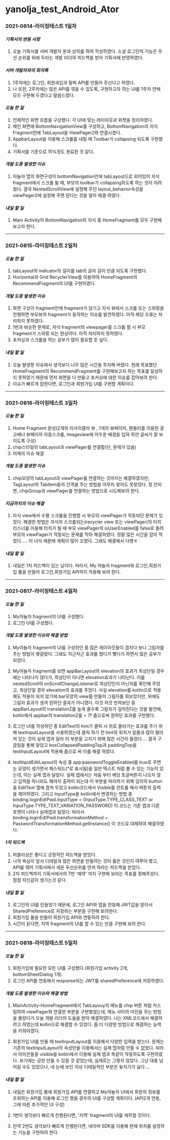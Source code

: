# yanolja_test_Android_Ator
### 2021-0814-라이징테스트 1일차
#### *기획서의 변동 사항*
1. 오늘 기획서를 서버 개발자 분과 상의를 하여 작성하였다. 소셜 로그인의 기능은 우선 순위를 뒤에 두라는 개발 리더의 피드백을 받아 기획서에 반영하였다.

#### *서버 개발자와의 회의록*
1. 1주차에는 로그인, 회원과입과 탈퇴 API를 만들어 주신다고 하였다.
2. 나 또한, 2주차에는 많은 API를 엮을 수 있도록, 구현하고자 하는 UI를 1주차 안에 모두 구현해 두겠다고 말씀드렸다.

#### *오늘 한 일*
1. 전체적인 화면 흐름을 구상했다. 각 UI에 맞는 레이아웃과 위젯을 정리하였다.
2. 메인 화면에 BottomNavigationView를 구성하고, BottomNavigation의 자식 Fragment안에 TabLayout을 ViewPager2와 연결시켰다.
3. AppbarLayout을 이용해  스크롤를 내릴 때 Toolbar가 collapsing 되도록 구현했다.
4. 기획서를 기준으로 15%정도 완료된 것 같다.

#### *개발 도중 발생한 이슈*
1. 야놀자 앱의 화면구성이 bottomNavigation안에 tabLayout으로 되어있어 자식 fragment에서 스크롤 될 때, 부모의 toolbar가 collapsing하도록 하는 것이 어려웠다. 결국 NestedScrollView에 설정해 주던 layout_behavior속성을 viewPager2에 설정해 주면 된다는 것을 알아 해결 하였다.

#### *내일 할 일*
1. Main Activity의 BottomNavigation의 자식 중 HomeFragment를 모두 구현해 보고자 한다.

***
### 2021-0815-라이징테스트 2일차
#### *오늘 한 일*
1. tabLayout의 indicator의 길이를 tab의 글자 길이 만큼 되도록 구현했다.
2. Horizontal과 Grid RecyclerView를 이용하여 HomeFragment의 RecommendFragment의 UI를 구현하였다.

#### *개발 도중 발생한 이슈*
1. 화면 구성이 fragment안에 fragment가 담기고 자식 뷰에서 스크롤 또는 스와핑을 진행하면 부모뷰의 fragment가 동작하는 이슈를 발견하였다. 아직 해당 오류는 처리하지 못하였다.
2. 1번과 비슷한 문제로, 자식 fragment의 viewpager를 스크롤 할 시 부모 fragment가 스와핑 되는 현상이다. 아직 처리하지 못하였다.
3. 포커싱과 스크롤을 막는 공부가 많이 필요할 듯 싶다.

#### *내일 할 일*
1. 오늘 발생항 이슈에서 생각보다 너무 많은 시간을 투자해 버렸다. 원래 목표했던 HomeFragment의 RecommendFragment를 구현해보고자 하는 목표를 달성하지 못하였기 때문에 먼저 화면을 다 만들고 포커싱에 대한 이슈를 잡아보려 한다.
2. 이슈가 빠르게 잡힌다면, 로그인과 회원가입 UI를 구현할 계획이다.




***
### 2021-0816-라이징테스트 3일차
#### *오늘 한 일*
1. Home Fragment 완성(2개의 리사이클러 뷰 , 1개의 뷰페이저, 핸들러를 이용한 광고배너 뷰페이저 자동스크롤, Imageview에 어두운 배경을 입혀 하얀 글씨가 잘 보이도록 구성)
2. chip스타일의 tabLayout과 viewPager를 연결함(단, 문제가 있음)
3. 어제의 이슈 해결


#### *개발 도중 발생한 이슈*
1. chip모양의 tabLayout과 viewPager를 연결하는 것까지는 해결하였지만, TagLayout의 TabItem들의 간격을 주는 방법을 아무리 찾아도 못찾았다. 정 안되면, chipGroup과 viewPager를 연결하는 방법으로 시도해보려 한다.


#### *지금까지의 이슈 해결*
1. 자식 view에서 수평 스크롤을 진행할 시 부모의 viewPager가 작동되던 문제가 있었다. 해결한 방법은 자식의 스크롤되는(recycler view 또는 viewPager)의 터치리스너를 이용해 터치가 될 때 부모 viewPager의 isUserEnabled를 false로 돌려 부모의 viewPager가 작동되는 문제를 막아 해결하였다. 정말 많은 시간을 잡아 먹었다..... 이 녀석 때문에 계획이 많이 꼬였다. 그래도 해결해서 다행ㅎ


#### *내일 할 일*
1. 내일은 1차 피드백이 있는 날이다. 따라서, My 야놀자 fragment와 로그인,회원가입 폼을 만들어 로그인,회원가입 API까지 적용해 보려 한다.





***
### 2021-0817-라이징테스트 4일차
#### *오늘 한 일*
1. My야놀자 fragment의 UI를 구성했다.
2. 로그인 UI를 구성했다.



#### *개발 도중 발생한 이슈와 해결 방법*
1. My야놀자 fragment의 UI를 구성하던 중 많은 레이아웃들이 겹치다 보니 그림자를 주는 방법이 헷갈렸다. 그래도 차근차근 효과를 줬다가 뺐다가 하면서 많은 공부가 되었다.

2. My야놀자 fragment를 보면 appBarLayout의 elevation의 효과가 최상단일 경우에는 나타나지 않다가, 최상단이 아니면 elevation효과가 나타난다. 이를 nestedScroll의 onScrollChangeListener로 최상단인지 아닌지를 확인해 주었고, 최상단일 경우 elevation의 효과를 주었다. 사실 elevation를 kotlin으로 적용해도 적용이 되지 않기에 bar모양의 view를 만들어 그림자를 줘보았지만, 위에도 그림자 효과가 생겨 원하던 결과가 아니였다. 이것 저것 만져보던 중 appBarLayout의 translationZ를 높게 줄수록 그림자가 깊어진다는 것을 발견해, kotlin에서 appbar의 translationZ를 = 7f 줌으로써 원하던 효과를 구현했다.

3. 로그인 UI를 작성하던 중 EditText의 hint가 클릭 시 위로 올라가는 효과를 주기 위해 textInputLayout을 사용하였는데 클릭 하기 전 hint의 위치가 밑줄과 많이 떨어져 있는 것이 실제 앱과 달라 이 부분을 고치기 위해 많은 시간이 들었다.... 결국 구글링을 통해 찾았고 boxCollapsedPaddingTop과 paddingTop을 textInputLayout에 적용해 줌으로 써 이를 해결 하였다.

4. textInputEditLayout의 속성 중 app:passwordToggleEnabled를 true로 주면 눈 모양이 생기면서 패스워드(\*로 표시됨)을 일반 텍스트 처럼 볼 수 있는 기능이 있는데, 이는 실제 앱과 달랐다. 실제 앱에서는 처음 부터 해당 토글버튼이 나오지 않고 입력을 하나라도 해야지 출력이 되는데 이 부분을 따라하기 위해 임의의 button을 EditText 옆에 겹쳐 두었고 kotlin코드에서 Visible를 컨트롤 해서 버튼의 출력을 제어하였다. 그리고 InputType을 kotlin에서 변경하는 방법 중 binding.loginEdtPwd.inputType = (InputType.TYPE_CLASS_TEXT or InputType.TYPE_TEXT_VARIATION_PASSWORD) 이 코드는 기존 앱과 다른 포맷이 나타나 실제앱과 달랐다. 따라서 binding.loginEdtPwd.transformationMethod = PasswordTransformationMethod.getInstance() 이 코드로 대체하여 해결하였다.


#### *1차 피드백*
1. 퍼블리싱은 좋다고 긍정적인 피드백을 받았다.
2. 나의 욕심이 앞서 디테일과 많은 화면을 만들려는 것이 옳은 것인지 여쭈어 봤고, API를 엮어 기획서에서 세운 우선순위를 먼저 하라는 피드백을 받았다.
3. 2차 피드백까지 기획서에서의 7번 '예약' 까지 구현해 보라는 목표를 정해주셨다. 점점 자신감이 생기는것 같다.



#### *내일 할 일*
1. 로그인의 UI를 만들었기 때문에, 로그인 API와 앱을 연동해 JWT값을 받아서 SharedPreference로 저장하는 부분을 구현해 보려한다.
2. 회원가입 폼을 만들어 회원가입 API와 연동하려 한다.
3. 시간이 된다면, 지역 fragment의 UI를 할 수 있는 만큼 구현해 보려 한다.






***
### 2021-0818-라이징테스트 5일차
#### *오늘 한 일*
1. 회원가입에 필요한 모든 UI를 구성했다.(회원가입 activity 2개, bottomSheetDialog 1개)
2. 로그인 API를 연동해서 response되는 JWT를 sharedPreference에 저장하였다.



#### *개발 도중 발생한 이슈와 해결 방법*
1. MainActivity-HomeFragment에서 TabLayouy의 메뉴를 chip 버튼 처럼 커스텀하여 viewPager와 연결한 부분을 구현했었는데, 메뉴 사이의 마진을 주는 방법을 몰랐다가 오늘 개발 리더의 도움을 받아 해결하였다. 나는 XML코드에서 해결하려고 하였는데 kotlin으로 해결할 수 있었다. 좀 더 다양한 방법으로 해결하는 능력을 키워야겠다.

2. 회원가입 UI를 만들 때 textInputLayout를 이용해서 다양한 입력을 받는다. 문제는 기존의 textInputLayout의 속성만을 이용해서는 실제 앱처럼 만들 수 없었다. 따라서 아이콘들을 visible을 kotlin에서 이용해 실제 앱과 똑같이 작동하도록 구현하였다. 보기에는 금방 만들 수 있을 것 같았는데, 실제로는 그렇지 않았다. 그냥 대충 넘어갈 수도 있었으나, 내 눈에 보인 이상 디테일적인 부분은 놓치기가 싫다.... 



#### *내일 할 일*
1. 내일은 회원가입 폼에 회원가입 API를 연결하고 My야놀자 UI에서 회원의 정보를 조회하는 API를 이용해 로그인 했을 경우의 UI를 구성할 계획이다. (API2개 연동, 그에 따른 추가적인 UI 구성)

2. 1번이 생각보다 빠르게 진행된다면, '지역' fragment의 UI를 제작할 것이다.

3. 만약 2번도 생각보다 빠르게 진행된다면, 네이버 SDK를 이용해 현재 위치를 설정하는 기능을 구현하려 한다.

